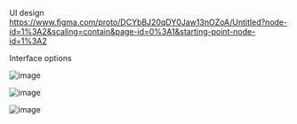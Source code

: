 UI design
https://www.figma.com/proto/DCYbBJ20qDY0Jaw13nOZoA/Untitled?node-id=1%3A2&scaling=contain&page-id=0%3A1&starting-point-node-id=1%3A2

Interface options

![image](https://user-images.githubusercontent.com/93794796/223207506-cd519e42-32e4-4f12-a649-4f6ec343cf5d.png)

![image](https://user-images.githubusercontent.com/93794796/223207783-6479b4fe-d623-4c35-ae85-973b1789a599.png)

![image](https://user-images.githubusercontent.com/93794796/223207889-fdedc2ad-b8dd-4fd8-8d07-43ee63c8f9fe.png)
